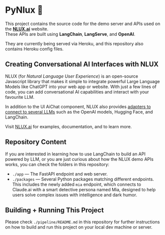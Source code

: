 # PyNlux 🌲

This project contains the source code for the demo server and APIs used on the **[NLUX.ai](https://nlux.ai)** 
website.<br />These APIs are built using **LangChain**, **LangServe**, and **OpenAI**.

They are currently being served via Heroku, and this repository also contains Heroku config files.

## Creating Conversational AI Interfaces with NLUX

NLUX (for _Natural Language User Experience_) is an open-source Javascript library that makes it simple to integrate
powerful Large Language Models like ChatGPT into your web app or website. With just a few lines of code, 
you can add conversational AI capabilities and interact with your favourite LLM.

In addition to the UI AiChat component, NLUX also provides [adapters to connect to several LLMs](https://docs.nlux.ai/learn/adapters) 
such as the OpenAI models, Hugging Face, and LangChain.

Visit [NLUX.ai](https://nlux.ai) for examples, documentation, and to learn more.

## Repository Content

If you are interested in learning how to use LangChain to build an API powered by LLM, or you are
just curious about how the NLUX demo APIs works, you can check the folders in this repository:

* `./app` ― The FastAPI endpoint and web server.
* `./packages` ― Several Python packages matching different endpoints. This includes the newly added `mia` endpoint, which connects to Claude.ai with a smart detective persona named Mia, designed to help users solve complex issues with intelligence and dark humor.

## Building + Running This Project

Please check `./pipeline/README.md` in this repository for further instructions on how to build and run this 
project on your local dev machine or server.
